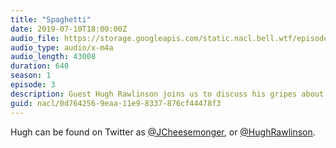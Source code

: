 ```yaml
---
title: "Spaghetti"
date: 2019-07-10T18:00:00Z
audio_file: https://storage.googleapis.com/static.nacl.bell.wtf/episodes/3-spaghetti.m4a
audio_type: audio/x-m4a
audio_length: 43008
duration: 640
season: 1
episode: 3
description: Guest Hugh Rawlinson joins us to discuss his gripes about Italian style cooking.
guid: nacl/0d764256-9eaa-11e9-8337-876cf44478f3
---
```


Hugh can be found on Twitter as
[@JCheesemonger](https://twitter.com/JCheesemonger), or
[@HughRawlinson](https://twitter.com/hughrawlinson).
